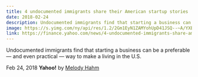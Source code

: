 ```yaml
---
title: 4 undocumented immigrants share their American startup stories
date: 2018-02-24
description: Undocumented immigrants find that starting a business can be a preferable — and even practical — way to make a living in the U.S.
image: https://s.yimg.com/ny/api/res/1.2/2Gm1EyN1ZAMYohUpD41JSQ--~A/YXBwaWQ9aGlnaGxhbmRlcjtzbT0xO3c9MTI4MDtoPTk2MA--/https://media.zenfs.com/en/homerun/feed_manager_auto_publish_494/436ac184d2914cc291c4eec93a5355ae
link: https://finance.yahoo.com/news/4-undocumented-immigrants-share-american-startup-stories-134941080.html
---
```


Undocumented immigrants find that starting a business can be a preferable — and even practical — way to make a living in the U.S.

Feb 24, 2018  **Yahoo!** by [Melody Hahm](https://www.yahoo.com/author/melody-hahm)



